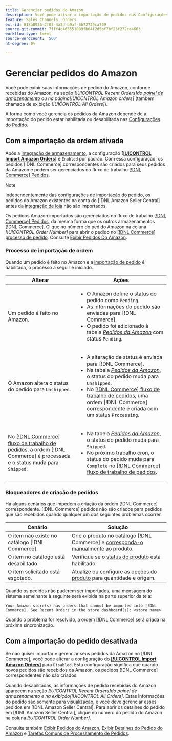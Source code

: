 ```yaml
---
title: Gerenciar pedidos do Amazon
description: Você pode ativar a importação de pedidos nas Configurações de pedido para gerenciar com mais facilidade seus pedidos do Amazon com o administrador do Commerce.
feature: Sales Channels, Orders
exl-id: 018a8936-2f03-4a2d-b9af-6b72729ca709
source-git-commit: 7fff4c463551089fb64f2d5bf7bf23f272ce4663
workflow-type: tm+mt
source-wordcount: '500'
ht-degree: 0%

---
```


# Gerenciar pedidos do Amazon

Você pode exibir suas informações de pedido do Amazon, conforme recebidas do Amazon, na seção _[!UICONTROL Recent Orders]_do [painel de armazenamento](./amazon-store-dashboard.md) ou na página_[!UICONTROL Amazon orders]_ (também chamada de exibição _[!UICONTROL All Orders]_).

A forma como você gerencia os pedidos da Amazon depende de a importação do pedido estar habilitada ou desabilitada nas [Configurações do Pedido](./order-settings.md#configure-order-settings).

## Com a importação da ordem ativada

Após a [integração de armazenamento](./store-integration.md), a configuração [**[!UICONTROL Import Amazon Orders]**](./order-settings.md#configure-order-settings) é `Enabled` por padrão. Com essa configuração, os pedidos [!DNL Commerce] correspondentes são criados para seus pedidos da Amazon e podem ser gerenciados no fluxo de trabalho [[!DNL Commerce] Pedidos](https://experienceleague.adobe.com/docs/commerce-admin/stores-sales/order-management/orders/orders.html).

>[!NOTE]
>
>Independentemente das configurações de importação do pedido, os pedidos do Amazon existentes na conta do [!DNL Amazon Seller Central] antes da [integração de loja](./store-integration.md) não são importados.

Os pedidos Amazon importados são gerenciados no fluxo de trabalho [[!DNL Commerce] Pedidos](https://experienceleague.adobe.com/docs/commerce-admin/stores-sales/order-management/orders/orders.html), da mesma forma que os outros armazenamentos [!DNL Commerce]. Clique no número do pedido Amazon na coluna *[!UICONTROL Order Number]* para abrir o pedido no [[!DNL Commerce] processo de pedido](https://experienceleague.adobe.com/docs/commerce-admin/stores-sales/order-management/orders/order-processing.html#process-an-order#order-view-descriptions). Consulte [Exibir Pedidos Do Amazon](./amazon-orders-all.md).

### Processo de importação de ordem

Quando um pedido é feito no Amazon e a [importação de pedido](./order-settings.md) é habilitada, o processo a seguir é iniciado.

| Alterar | Ações |
|----------------------------------------------------------------------------------------------------------------------------------------------------------------------------------------------------------------------------|------------------------------------------------------------------------------------------------------------------------------------------------------------------------------------------------------------------------------------------------------------------------------------------------------------------------------------------------------------------------------------------------------------------|
| Um pedido é feito no Amazon. | <ul><li>O Amazon define o status do pedido como `Pending`.</li><li>As informações do pedido são enviadas para [!DNL Commerce].</li><li>O pedido foi adicionado à tabela [_Pedidos da Amazon_](./amazon-orders-all.md) com status `Pending`.</li></ul> |
| O Amazon altera o status do pedido para `Unshipped`. | <ul><li>A alteração de status é enviada para [!DNL Commerce].</li><li>Na tabela [_Pedidos da Amazon_](./amazon-orders-all.md), o status do pedido muda para `Unshipped`.</li><li>No [[!DNL Commerce] fluxo de trabalho de pedidos](https://experienceleague.adobe.com/docs/commerce-admin/stores-sales/order-management/orders/orders.html), uma ordem [!DNL Commerce] correspondente é criada com um status `Processing`.</li></ul> |
| No [[!DNL Commerce] fluxo de trabalho de pedidos](https://experienceleague.adobe.com/docs/commerce-admin/stores-sales/order-management/orders/orders.html), a ordem [!DNL Commerce] é processada e o status muda para `Shipped`. | <ul><li>Na tabela [_Pedidos da Amazon_](./amazon-orders-all.md), o status do pedido muda para `Shipped`.</li><li>No próximo trabalho cron, o status do pedido muda para `Complete` no [[!DNL Commerce] fluxo de trabalho de pedidos](https://experienceleague.adobe.com/docs/commerce-admin/stores-sales/order-management/orders/orders.html).</li></ul> |

### Bloqueadores de criação de pedidos

Há alguns cenários que impedem a criação da ordem [!DNL Commerce] correspondente. [!DNL Commerce] pedidos não são criados para pedidos que são recebidos quando qualquer um dos seguintes problemas ocorrer.

| Cenário | Solução |
|---------------------------------------------------------|----------------------------------------------------------------------------------------------------------------------------------------------------------------------------------|
| O item não existe no catálogo [!DNL Commerce]. | [Crie o produto](./creating-assigning-catalog-products.md) no catálogo [!DNL Commerce] e [corresponda-o manualmente](./creating-assigning-catalog-products.md) ao produto. |
| O item no catálogo está desabilitado. | Verifique se o [status do produto](https://experienceleague.adobe.com/docs/commerce-admin/inventory/configuration/product-options.html) está habilitado. |
| O item solicitado está esgotado. | Atualize ou configure as [opções do produto](https://experienceleague.adobe.com/docs/commerce-admin/inventory/configuration/product-options.html) para quantidade e origem. |

Quando os pedidos não puderem ser importados, uma mensagem do sistema semelhante à seguinte será exibida na parte superior da tela:

`Your Amazon store(s) has orders that cannot be imported into [!DNL Commerce]. See Recent Orders in the store dashboard(s): <store name>`

Quando o problema for resolvido, a ordem [!DNL Commerce] será criada na próxima sincronização.

## Com a importação do pedido desativada

Se não quiser importar e gerenciar seus pedidos da Amazon no [!DNL Commerce], você pode alterar a configuração do [**[!UICONTROL Import Amazon Orders]**](./order-settings.md#configure-order-settings) para `Disabled`. Esta configuração significa que quando novos pedidos são recebidos da Amazon, os pedidos [!DNL Commerce] correspondentes não são criados.

Quando desabilitadas, as informações de pedido recebidas do Amazon aparecem na seção _[!UICONTROL Recent Orders]_do painel de armazenamento e na exibição_[!UICONTROL All Orders]_. Estas informações do pedido são somente para visualização, e você deve gerenciar esses pedidos em [!DNL Amazon Seller Central]. Para abrir os detalhes do pedido em [!DNL Amazon Seller Central], clique no número do pedido do Amazon na coluna _[!UICONTROL Order Number]_.

Consulte também [Exibir Pedidos do Amazon](./amazon-orders-all.md), [Exibir Detalhes do Pedido do Amazon](./amazon-order-details.md) e [Tarefas Comuns de Processamento de Pedidos](./common-order-processing.md).
